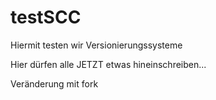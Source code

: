 # testSCC
Hiermit testen wir Versionierungssysteme

Hier dürfen alle JETZT etwas hineinschreiben...

Veränderung mit fork
